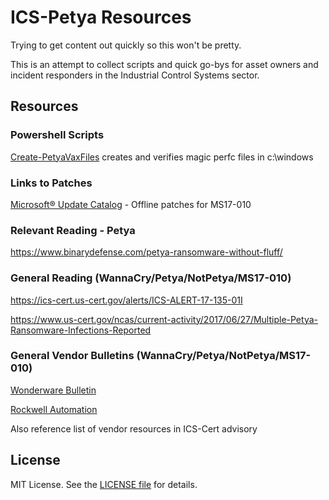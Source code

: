 ICS-Petya Resources
=================

Trying to get content out quickly so this won't be pretty.

This is an attempt to collect scripts and quick go-bys for asset owners and incident responders in the Industrial Control Systems sector.

## Resources
### Powershell Scripts
[Create-PetyaVaxFiles](/PS1/Create-PetyaVaxFiles.ps1) creates and verifies magic perfc files in c:\windows

### Links to Patches
[Microsoft® Update Catalog](https://www.catalog.update.microsoft.com/Search.aspx?q=ms17-010) - Offline patches for MS17-010

### Relevant Reading - Petya
https://www.binarydefense.com/petya-ransomware-without-fluff/

### General Reading (WannaCry/Petya/NotPetya/MS17-010)
https://ics-cert.us-cert.gov/alerts/ICS-ALERT-17-135-01I

https://www.us-cert.gov/ncas/current-activity/2017/06/27/Multiple-Petya-Ransomware-Infections-Reported

### General Vendor Bulletins (WannaCry/Petya/NotPetya/MS17-010)
[Wonderware Bulletin](https://gcsresource.schneider-electric.com/support/securitycentral/bulletins/WW17_010_Updated_21June2017.html)

[Rockwell Automation](http://www.rumsey.com/blog/rockwell-automation-recommended-mitigations-%E2%80%9Cwannacry%E2%80%9D-ransomware)

Also reference list of vendor resources in ICS-Cert advisory

## License

MIT License. See the [LICENSE file](/LICENSE) for details.
